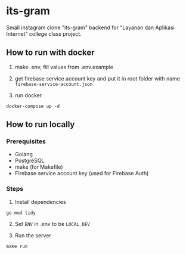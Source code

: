 # its-gram

Small instagram clone "its-gram" backend for "Layanan dan Aplikasi Internet" college class project.

## How to run with docker

1. make .env, fill values from .env.example

2. get firebase service account key and put it in root folder with name `firebase-service-account.json`

3. run docker

```
docker-compose up -d
```

## How to run locally

### Prerequisites

-   Golang
-   PostgreSQL
-   make (for Makefile)
-   Firebase service account key (used for Firebase Auth)

### Steps

1. Install dependencies

```
go mod tidy
```

2. Set `ENV` in .env to be `LOCAL_DEV`

3. Run the server

```
make run
```
